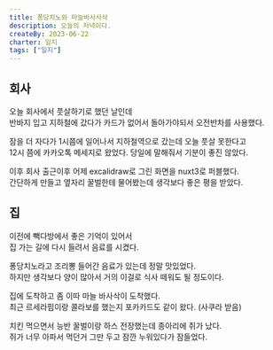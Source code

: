 ```yaml
---
title: 퐁당치노와 마늘바사사삭
description: 오늘의 저녁이다.
createBy: 2023-06-22
charter: 일지
tags: ["일지"]
---
```


## 회사

오늘 회사에서 풋살하기로 했던 날인데  
반바지 입고 지하철에 갔다가 카드가 없어서 돌아가야되서 오전반차를 사용했다.

잠을 더 자다가 1시쯤에 일어나서 지하철역으로 갔는데 오늘 풋살 못한다고  
12시 쯤에 카카오톡 메세지로 왔었다. 당일에 말해줘서 기분이 좋진 않았다.

이후 회사 출근이후 어제 excalidraw로 그린 화면을 nuxt3로 퍼블했다.  
간단하게 만들고 옆자리 꿀벌한테 물어봤는데 생각보다 좋은 평을 받았다.

## 집

이전에 빽다방에서 좋은 기억이 있어서  
집 가는 길에 다시 들려서 음료를 시켰다.

퐁당치노라고 조리뽕 들어간 음료가 있는데 정말 맛있었다.  
하지만 생각보다 양이 많아서 거의 이걸로 식사 떼워도 될 정도이다.

집에 도착하고 좀 이따 마늘 바사삭이 도착했다.  
최근 르세라핌이랑 콜라보를 했는지 포카카드도 같이 왔다. (사쿠라 받음)

치킨 먹으면서 능반 꿀벌이랑 하스 전장했는데 종아리에 쥐가 났다.  
쥐가 너무 아파서 먹던거 그만 두고 잠깐 누워있다가 잠들었다.
